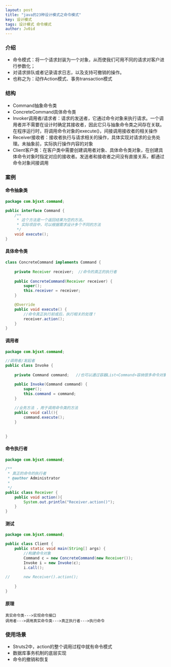 ```yaml
---
layout: post
title: "java的23种设计模式之命令模式"
key: 设计模式
tags: 设计模式 命令模式
author: Jv0id
---
```




### 介绍

- 命令模式：将一个请求封装为一个对象，从而使我们可用不同的请求对客户进行参数化；
- 对请求排队或者记录请求日志，以及支持可撤销的操作。
- 也称之为：动作Action模式、事务transaction模式



### 结构

- Command抽象命令类
- ConcreteCommand具体命令类
- Invoker调用者/请求者：请求的发送者，它通过命令对象来执行请求。一个调用者并不需要在设计时确定其接收者，因此它只与抽象命令类之间存在关联。在程序运行时，将调用命令对象的execute()，间接调用接收者的相关操作
- Receiver接收者：接收者执行与请求相关的操作，具体实现对请求的业务处理。未抽象前，实际执行操作内容的对象
- Client客户类：在客户类中需要创建调用者对象、具体命令类对象，在创建具体命令对象时指定对应的接收者。发送者和接收者之间没有直接关系，都通过命令对象间接调用



### 案例

#### 命令抽象类

```java
package com.bjsxt.command;

public interface Command {
	/**
	 * 这个方法是一个返回结果为空的方法。
	 * 实际项目中，可以根据需求设计多个不同的方法
	 */
	void execute();
}
```



#### 具体命令类

```java
class ConcreteCommand implements Command {
	
	private Receiver receiver;	//命令的真正的执行者
	
	public ConcreteCommand(Receiver receiver) {
		super();
		this.receiver = receiver;
	}

	@Override
	public void execute() {
		//命令真正执行前或后，执行相关的处理！
		receiver.action();
	}
}
```



#### 调用者

```java
package com.bjsxt.command;

//调用者/发起者
public class Invoke {
	
	private Command command;   //也可以通过容器List<Command>容纳很多命令对象，进行批处理。数据库底层的事务管理就是类似的结构！

	public Invoke(Command command) {
		super();
		this.command = command;
	} 
	
	//业务方法 ，用于调用命令类的方法
	public void call(){
		command.execute();
	}
	
	
}

```



#### 命令执行者

```java
package com.bjsxt.command;

/**
 * 真正的命令的执行者
 * @author Administrator
 *
 */
public class Receiver {
	public void action(){
		System.out.println("Receiver.action()");
	}
}

```



#### 测试

```java
package com.bjsxt.command;

public class Client {
	public static void main(String[] args) {
		//构建命令对象
		Command c = new ConcreteCommand(new Receiver());
		Invoke i = new Invoke(c);
		i.call();
	
//		new Receiver().action();
		
	}
}

```



#### 原理

```
真实命令类--->实现命令接口
调用者--->调用真实命令类--->真正执行者--->执行命令
```



### 使用场景

- Struts2中，action的整个调用过程中就有命令模式
- 数据库事务机制的底层实现
- 命令的撤销和恢复
